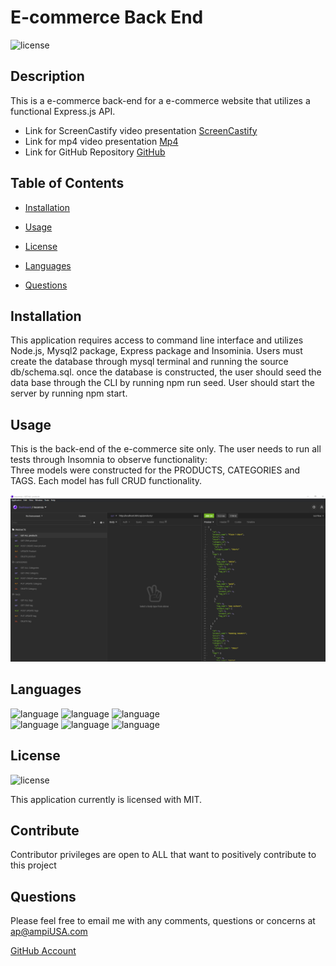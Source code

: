 # E-commerce Back End
  ![license](https://img.shields.io/badge/license-MIT-critical?./license/MIT)

  ## Description
 This is a e-commerce back-end for a e-commerce website that utilizes a functional Express.js API.  

  * Link for ScreenCastify video presentation [ScreenCastify](https://drive.google.com/file/d/1fw57Kk3Ab8b0ung0dsrAfbNe5bf_SPdg/view?usp=sharing)  
  * Link for mp4 video presentation [Mp4](https://drive.google.com/file/d/12rGvHufc6_U9QWmerB1FYWUvQaD9pb5c/view?usp=sharing)    
  * Link for GitHub Repository [GitHub](https://github.com/a7063p/week-13-challenge.git)  


  ## Table of Contents
  * [Installation](#Installation)
  * [Usage](#Usage)
  * [License](#License)
  * [Languages](#Languages)  
  
  
  * [Questions](##Questions) 
  

  ## Installation
  This application requires access to command line interface and utilizes Node.js, Mysql2 package, Express package and Insominia. Users must create the database through mysql terminal and running the source db/schema.sql. once the database is constructed, the user should seed the data base through the CLI by running npm run seed. User should start the server by running npm start.

  ## Usage
  This is the back-end of the e-commerce site only. The user needs to run all tests through Insomnia to observe functionality:  
  Three models were constructed for the PRODUCTS, CATEGORIES and TAGS. Each model has full CRUD functionality.
  

  ![image](./image/e-commerce.PNG)  
  
  ## Languages  
  ![language](https://img.shields.io/badge/JavaScript-critical)  ![language](https://img.shields.io/badge/ES6-critical)  ![language](https://img.shields.io/badge/Node-critical)  
  ![language](https://img.shields.io/badge/Insomnia-critical)  ![language](https://img.shields.io/badge/mysql2-critical)  ![language](https://img.shields.io/badge/Express-critical)   
 

  ## License
  ![license](https://img.shields.io/badge/license-MIT-critical)
  
  This application currently is licensed with MIT. 
 

  


  ## Contribute
  Contributor privileges are open to ALL that want to positively contribute to this project

  
  

  ## Questions
  Please feel free to email me with any comments, questions or concerns at ap@ampiUSA.com

  [GitHub Account](https://github.com/a7063p)
